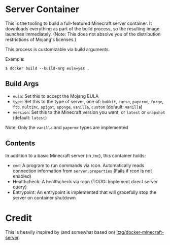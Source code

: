 Server Container
================

This is the tooling to build a full-featured Minecraft server container. It
downloads everything as part of the build process, so the resulting image
launches immediately. (Note: This does not absolve you of the distribution
restrictions of Mojang's licenses.)

This process is customizable via build arguments.

Example:

```
$ docker build --build-arg eula=yes .
```

Build Args
----------

* `eula`: Set this to accept the Mojang EULA
* `type`: Set this to the type of server, one of: `bukkit`, `curse`, `papermc`, `forge`, `ftb`, `multimc`, `spigot`, `sponge`, `vanilla`, `custom` (default: `vanilla`)
* `version`: Set this to the Minecraft version you want, or `latest` or `snapshot` (default: `latest`)

Note: Only the `vanilla` and `papermc` types are implemented

Contents
--------

In addition to a basic Minecraft server (in `/mc`), this container holds:

* `cmd`: A program to run commands via rcon. Automatically reads connection information from `server.properties` (Fails if rcon is not enabled)
* Healthcheck: A healthcheck via rcon (TODO: Implement direct server query)
* Entrypoint: An entrypoint is implemented that will gracefully stop the server on container shutdown

Credit
======

This is heavily inspired by (and somewhat based on) [itzg/docker-minecraft-server](https://github.com/itzg/docker-minecraft-server).

